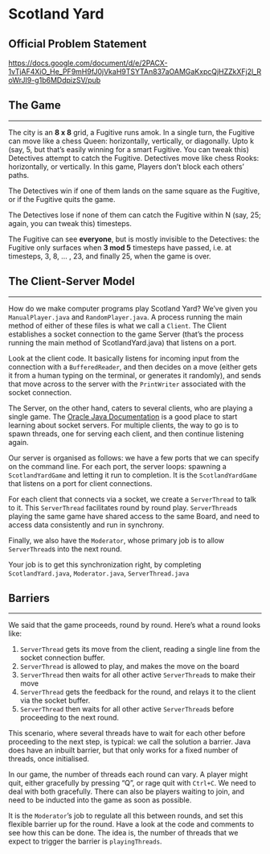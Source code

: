 # Scotland Yard

## Official Problem Statement
https://docs.google.com/document/d/e/2PACX-1vTjAF4XiO_He_PF9mH9fJ0jVkaH9TSYTAn837aOAMGaKxpcQjHZZkXFj2l_RoWrJI9-g1b6MDdpizSV/pub

## The Game
-----------
The city is an **8 x 8** grid, a Fugitive runs amok. In a single turn, the Fugitive can move like a chess Queen: horizontally, vertically, or diagonally. Upto k (say, 5, but that’s easily winning for a smart Fugitive. You can tweak this) Detectives attempt to catch the Fugitive. Detectives move like chess Rooks: horizontally, or vertically. In this game, Players don’t block each others’ paths. 

The Detectives win if one of them lands on the same square as the Fugitive, or if the Fugitive quits the game.

The Detectives lose if none of them can catch the Fugitive within N (say, 25; again, you can tweak this) timesteps.

The Fugitive can see **everyone**, but is mostly invisible to the Detectives: the Fugitive only surfaces when **3 mod 5** timesteps have passed, i.e. at timesteps, 3, 8, … , 23, and finally 25, when the game is over.

## The Client-Server Model
--------------------------
How do we make computer programs play Scotland Yard? We’ve given you `ManualPlayer.java` and `RandomPlayer.java`. A process running the main method of either of these files is what we call a `Client`. The Client establishes a socket connection to the game Server (that’s the process running the main method of ScotlandYard.java) that listens on a port. 

Look at the client code. It basically listens for incoming input from the connection with a `BufferedReader`, and then decides on a move (either gets it from a human typing on the terminal, or generates it randomly), and sends that move across to the server with the `PrintWriter` associated with the socket connection.

The Server, on the other hand, caters to several clients, who are playing a single game. The [Oracle Java Documentation](https://docs.oracle.com/javase/tutorial/networking/sockets/clientServer.html) is a good place to start learning about socket servers. For multiple clients, the way to go is to spawn threads, one for serving each client, and then continue listening again.

Our server is organised as follows: we have a few ports that we can specify on the command line. For each port, the server loops: spawning a `ScotlandYardGame` and letting it run to completion. It is the `ScotlandYardGame` that listens on a port for client connections.

For each client that connects via a socket, we create a `ServerThread` to talk to it. This `ServerThread` facilitates round by round play. `ServerThread`s playing the same game have shared access to the same Board, and need to access data consistently and run in synchrony.

Finally, we also have the `Moderator`, whose primary job is to allow `ServerThread`s into the next round.

Your job is to get this synchronization right, by completing `ScotlandYard.java`, `Moderator.java`, `ServerThread.java`

## Barriers
-----------
We said that the game proceeds, round by round. Here’s what a round looks like:

1. `ServerThread` gets its move from the client, reading a single line from the socket connection buffer.
2. `ServerThread` is allowed to play, and makes the move on the board
3. `ServerThread` then waits for all other active `ServerThread`s to make their move
4. `ServerThread` gets the feedback for the round, and relays it to the client via the socket buffer.
5. `ServerThread` then waits for all other active `ServerThread`s before proceeding to the next round.

This scenario, where several threads have to wait for each other before proceeding to the next step, is typical: we call the solution a barrier. Java does have an inbuilt barrier, but that only works for a fixed number of threads, once initialised.

In our game, the number of threads each round can vary. A  player might quit, either gracefully by pressing “Q”, or rage quit with `Ctrl+C`. We need to deal with both gracefully. There can also be players waiting to join, and need to be inducted into the game as soon as possible.

It is the `Moderator`’s job to regulate all this between rounds, and set this flexible barrier up for the round. Have a look at the code and comments to see how this can be done. The idea is, the number of threads that we expect to trigger the barrier is `playingThreads`.

